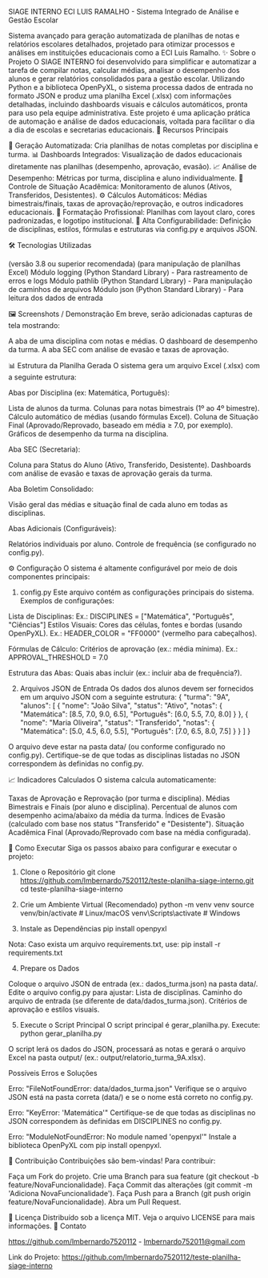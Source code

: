 SIAGE INTERNO ECI LUIS RAMALHO - Sistema Integrado de Análise e Gestão Escolar


Sistema avançado para geração automatizada de planilhas de notas e relatórios escolares detalhados, projetado para otimizar processos e análises em instituições educacionais como a ECI Luis Ramalho.
✨ Sobre o Projeto
O SIAGE INTERNO foi desenvolvido para simplificar e automatizar a tarefa de compilar notas, calcular médias, analisar o desempenho dos alunos e gerar relatórios consolidados para a gestão escolar. Utilizando Python e a biblioteca OpenPyXL, o sistema processa dados de entrada no formato JSON e produz uma planilha Excel (.xlsx) com informações detalhadas, incluindo dashboards visuais e cálculos automáticos, pronta para uso pela equipe administrativa.
Este projeto é uma aplicação prática de automação e análise de dados educacionais, voltada para facilitar o dia a dia de escolas e secretarias educacionais.
🚀 Recursos Principais

📄 Geração Automatizada: Cria planilhas de notas completas por disciplina e turma.
📊 Dashboards Integrados: Visualização de dados educacionais diretamente nas planilhas (desempenho, aprovação, evasão).
📈 Análise de Desempenho: Métricas por turma, disciplina e aluno individualmente.
🚦 Controle de Situação Acadêmica: Monitoramento de alunos (Ativos, Transferidos, Desistentes).
⚙️ Cálculos Automáticos: Médias bimestrais/finais, taxas de aprovação/reprovação, e outros indicadores educacionais.
🎨 Formatação Profissional: Planilhas com layout claro, cores padronizadas, e logotipo institucional.
🔧 Alta Configurabilidade: Definição de disciplinas, estilos, fórmulas e estruturas via config.py e arquivos JSON.

🛠️ Tecnologias Utilizadas

 (versão 3.8 ou superior recomendada)
 (para manipulação de planilhas Excel)
Módulo logging (Python Standard Library) - Para rastreamento de erros e logs
Módulo pathlib (Python Standard Library) - Para manipulação de caminhos de arquivos
Módulo json (Python Standard Library) - Para leitura dos dados de entrada

🖼️ Screenshots / Demonstração
Em breve, serão adicionadas capturas de tela mostrando:

A aba de uma disciplina com notas e médias.
O dashboard de desempenho da turma.
A aba SEC com análise de evasão e taxas de aprovação.

📊 Estrutura da Planilha Gerada
O sistema gera um arquivo Excel (.xlsx) com a seguinte estrutura:

Abas por Disciplina (ex: Matemática, Português):

Lista de alunos da turma.
Colunas para notas bimestrais (1º ao 4º bimestre).
Cálculo automático de médias (usando fórmulas Excel).
Coluna de Situação Final (Aprovado/Reprovado, baseado em média ≥ 7.0, por exemplo).
Gráficos de desempenho da turma na disciplina.


Aba SEC (Secretaria):

Coluna para Status do Aluno (Ativo, Transferido, Desistente).
Dashboards com análise de evasão e taxas de aprovação gerais da turma.


Aba Boletim Consolidado:

Visão geral das médias e situação final de cada aluno em todas as disciplinas.


Abas Adicionais (Configuráveis):

Relatórios individuais por aluno.
Controle de frequência (se configurado no config.py).



⚙️ Configuração
O sistema é altamente configurável por meio de dois componentes principais:
1. config.py
Este arquivo contém as configurações principais do sistema. Exemplos de configurações:

Lista de Disciplinas: Ex.: DISCIPLINES = ["Matemática", "Português", "Ciências"]
Estilos Visuais: Cores das células, fontes e bordas (usando OpenPyXL).
Ex.: HEADER_COLOR = "FF0000" (vermelho para cabeçalhos).


Fórmulas de Cálculo: Critérios de aprovação (ex.: média mínima).
Ex.: APPROVAL_THRESHOLD = 7.0


Estrutura das Abas: Quais abas incluir (ex.: incluir aba de frequência?).

2. Arquivos JSON de Entrada
Os dados dos alunos devem ser fornecidos em um arquivo JSON com a seguinte estrutura:
{
  "turma": "9A",
  "alunos": [
    {
      "nome": "João Silva",
      "status": "Ativo",
      "notas": {
        "Matemática": [8.5, 7.0, 9.0, 6.5],
        "Português": [6.0, 5.5, 7.0, 8.0]
      }
    },
    {
      "nome": "Maria Oliveira",
      "status": "Transferido",
      "notas": {
        "Matemática": [5.0, 4.5, 6.0, 5.5],
        "Português": [7.0, 6.5, 8.0, 7.5]
      }
    }
  ]
}


O arquivo deve estar na pasta data/ (ou conforme configurado no config.py).
Certifique-se de que todas as disciplinas listadas no JSON correspondem às definidas no config.py.

📈 Indicadores Calculados
O sistema calcula automaticamente:

Taxas de Aprovação e Reprovação (por turma e disciplina).
Médias Bimestrais e Finais (por aluno e disciplina).
Percentual de alunos com desempenho acima/abaixo da média da turma.
Índices de Evasão (calculado com base nos status "Transferido" e "Desistente").
Situação Acadêmica Final (Aprovado/Reprovado com base na média configurada).

🚀 Como Executar
Siga os passos abaixo para configurar e executar o projeto:
1. Clone o Repositório
git clone https://github.com/lmbernardo7520112/teste-planilha-siage-interno.git
cd teste-planilha-siage-interno

2. Crie um Ambiente Virtual (Recomendado)
python -m venv venv
source venv/bin/activate  # Linux/macOS
venv\Scripts\activate     # Windows

3. Instale as Dependências
pip install openpyxl

Nota: Caso exista um arquivo requirements.txt, use:
pip install -r requirements.txt

4. Prepare os Dados

Coloque o arquivo JSON de entrada (ex.: dados_turma.json) na pasta data/.
Edite o arquivo config.py para ajustar:
Lista de disciplinas.
Caminho do arquivo de entrada (se diferente de data/dados_turma.json).
Critérios de aprovação e estilos visuais.



5. Execute o Script Principal
O script principal é gerar_planilha.py. Execute:
python gerar_planilha.py


O script lerá os dados do JSON, processará as notas e gerará o arquivo Excel na pasta output/ (ex.: output/relatorio_turma_9A.xlsx).

Possíveis Erros e Soluções

Erro: "FileNotFoundError: data/dados_turma.json"
Verifique se o arquivo JSON está na pasta correta (data/) e se o nome está correto no config.py.


Erro: "KeyError: 'Matemática'"
Certifique-se de que todas as disciplinas no JSON correspondem às definidas em DISCIPLINES no config.py.


Erro: "ModuleNotFoundError: No module named 'openpyxl'"
Instale a biblioteca OpenPyXL com pip install openpyxl.



🤝 Contribuição
Contribuições são bem-vindas! Para contribuir:

Faça um Fork do projeto.
Crie uma Branch para sua feature (git checkout -b feature/NovaFuncionalidade).
Faça Commit das alterações (git commit -m 'Adiciona NovaFuncionalidade').
Faça Push para a Branch (git push origin feature/NovaFuncionalidade).
Abra um Pull Request.

📜 Licença
Distribuído sob a licença MIT. Veja o arquivo LICENSE para mais informações.
📧 Contato

https://github.com/lmbernardo7520112 - lmbernardo752011@gmail.com

Link do Projeto: https://github.com/lmbernardo7520112/teste-planilha-siage-interno

